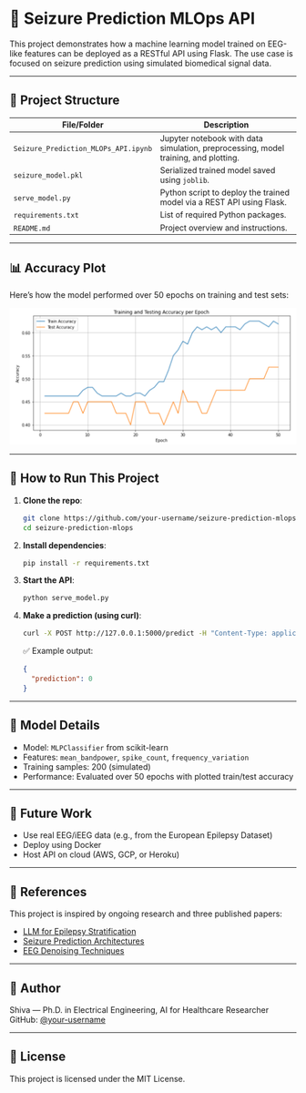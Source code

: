 # 🧠 Seizure Prediction MLOps API

This project demonstrates how a machine learning model trained on EEG-like features can be deployed as a RESTful API using Flask. The use case is focused on seizure prediction using simulated biomedical signal data.

---

## 📁 Project Structure

| File/Folder                        | Description |
|-----------------------------------|-------------|
| `Seizure_Prediction_MLOPs_API.ipynb` | Jupyter notebook with data simulation, preprocessing, model training, and plotting. |
| `seizure_model.pkl`               | Serialized trained model saved using `joblib`. |
| `serve_model.py`                  | Python script to deploy the trained model via a REST API using Flask. |
| `requirements.txt`                | List of required Python packages. |
| `README.md`                       | Project overview and instructions. |

---

## 📊 Accuracy Plot

Here’s how the model performed over 50 epochs on training and test sets:

![Training Accuracy Plot](accuracy_plot.png)

---

## 🚀 How to Run This Project

1. **Clone the repo**:
   ```bash
   git clone https://github.com/your-username/seizure-prediction-mlops.git
   cd seizure-prediction-mlops
   ```

2. **Install dependencies**:
   ```bash
   pip install -r requirements.txt
   ```

3. **Start the API**:
   ```bash
   python serve_model.py
   ```

4. **Make a prediction (using curl)**:
   ```bash
   curl -X POST http://127.0.0.1:5000/predict -H "Content-Type: application/json" -d "{\"mean_bandpower\": 6.5, \"spike_count\": 3, \"frequency_variation\": 1.2}"
   ```

   ✅ Example output:
   ```json
   {
     "prediction": 0
   }
   ```

---

## 🧠 Model Details

- Model: `MLPClassifier` from scikit-learn
- Features: `mean_bandpower`, `spike_count`, `frequency_variation`
- Training samples: 200 (simulated)
- Performance: Evaluated over 50 epochs with plotted train/test accuracy

---

## 📌 Future Work

- Use real EEG/iEEG data (e.g., from the European Epilepsy Dataset)
- Deploy using Docker
- Host API on cloud (AWS, GCP, or Heroku)

---

## 🧾 References

This project is inspired by ongoing research and three published papers:
- [LLM for Epilepsy Stratification](https://scholar.google.com/citations?view_op=view_citation&hl=en&user=skl7eewAAAAJ&citation_for_view=skl7eewAAAAJ:Tyk-4Ss8FVUC)
- [Seizure Prediction Architectures](https://scholar.google.com/citations?view_op=view_citation&hl=en&user=skl7eewAAAAJ&citation_for_view=skl7eewAAAAJ:IjCSPb-OGe4C)
- [EEG Denoising Techniques](https://scholar.google.com/citations?view_op=view_citation&hl=en&user=skl7eewAAAAJ&citation_for_view=skl7eewAAAAJ:qjMakFHDy7sC)

---

## 👤 Author

Shiva — Ph.D. in Electrical Engineering, AI for Healthcare Researcher  
GitHub: [@your-username](https://github.com/your-username)

---

## 📄 License

This project is licensed under the MIT License.
